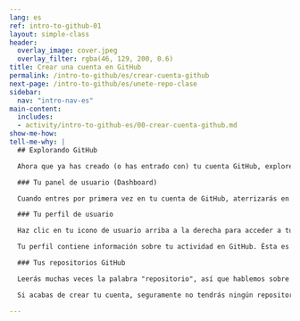 ```yaml
---
lang: es
ref: intro-to-github-01
layout: simple-class
header:
  overlay_image: cover.jpeg
  overlay_filter: rgba(46, 129, 200, 0.6)
title: Crear una cuenta en GitHub
permalink: /intro-to-github/es/crear-cuenta-github
next-page: /intro-to-github/es/unete-repo-clase
sidebar:
  nav: "intro-nav-es"
main-content:
  includes:
  - activity/intro-to-github-es/00-crear-cuenta-github.md
show-me-how:
tell-me-why: |
  ## Explorando GitHub

  Ahora que ya has creado (o has entrado con) tu cuenta GitHub, exploremos:

  ### Tu panel de usuario (Dashboard)

  Cuando entres por primera vez en tu cuenta de GitHub, aterrizarás en tu panel de usuario o dashboard. El dashboard contiene un resumen de las cosas emocionantes que pasan en GitHub. Puedes personalizar los proyectos que sigues o encontrar enlaces rápidos a tus propios proyectos.

  ### Tu perfil de usuario

  Haz clic en tu icono de usuario arriba a la derecha para acceder a tu perfil.

  Tu perfil contiene información sobre tu actividad en GitHub. Ésta es tu página publica en GitHub. Algunos contratadores incluso comprobarán tu perfil cuando quieras acceder a un puesto de trabajo, así que no te olvides de añadir una [imagen de perfil](https://help.github.com/articles/setting-your-profile-picture/) adecuada y una bio interesante.

  ### Tus repositorios GitHub

  Leerás muchas veces la palabra "repositorio", así que hablemos sobre ello. Un repositorio es un contenedor que recoge todo lo relacionado con un proyecto específico.

  Si acabas de crear tu cuenta, seguramente no tendrás ningún repositorio todavía. No te preocupes, ¡lo arreglaremos en la próxima página!

---
```

